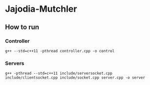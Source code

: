 # Jajodia-Mutchler

## How to run

### Controller

`g++ --std=c++11 -pthread controller.cpp -o control`

### Servers
`g++ -pthread --std=c++11 include/serversocket.cpp include/clientsocket.cpp include/socket.cpp server.cpp -o server
`